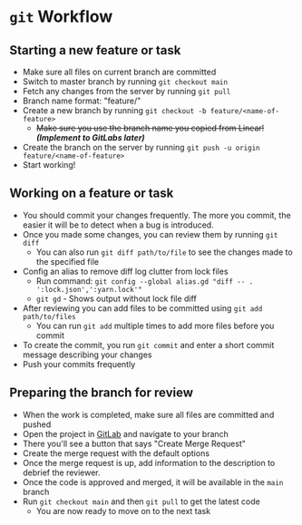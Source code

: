 # `git` Workflow

## Starting a new feature or task

- Make sure all files on current branch are committed
- Switch to master branch by running `git checkout main`
- Fetch any changes from the server by running `git pull`
- Branch name format: "feature/<name-of-feature>"
- Create a new branch by running `git checkout -b feature/<name-of-feature>`
  - ~~Make sure you use the branch name you copied from Linear!~~ ***(Implement to GitLabs later)***
- Create the branch on the server by running `git push -u origin feature/<name-of-feature>`
- Start working!

## Working on a feature or task

- You should commit your changes frequently. The more you commit, the easier it will be to detect when a bug is introduced.
- Once you made some changes, you can review them by running `git diff`
  - You can also run `git diff path/to/file` to see the changes made to the specified file
- Config an alias to remove diff log clutter from lock files
    - Run command: `git config --global alias.gd "diff -- . ':lock.json',':yarn.lock'"`
    - `git gd` - Shows output without lock file diff
- After reviewing you can add files to be committed using `git add path/to/files`
  - You can run `git add` multiple times to add more files before you commit
- To create the commit, you run `git commit` and enter a short commit message describing your changes
- Push your commits frequently

## Preparing the branch for review

- When the work is completed, make sure all files are committed and pushed
- Open the project in [GitLab](https://pear-labs.io/mono-projects/development) and navigate to your branch
- There you'll see a button that says "Create Merge Request"
- Create the merge request with the default options
- Once the merge request is up, add information to the description to debrief the reviewer.
- Once the code is approved and merged, it will be available in the `main` branch
- Run `git checkout main` and then `git pull` to get the latest code
  - You are now ready to move on to the next task
